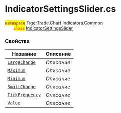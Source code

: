 
# IndicatorSettingsSlider.cs
<mark style="color:purple;">`namespace`</mark> [TigerTrade.Chart](../../../../TigerTrade.Chart.md).[Indicators](../../../../TigerTrade.Chart/Indicators.md).[Common](../../../../TigerTrade.Chart/Indicators/Common.md)  
&nbsp;&nbsp;&nbsp;&nbsp;&nbsp;&nbsp;&nbsp;<mark style="color:red;">`class`</mark> [IndicatorSettingsSlider](../IndicatorSettingsSlider.cs.md)

### Свойства
| Название | Описание |
| --- | --- |
| [`LargeChange`](./Свойства/LargeChange.md) | *Описание* |
| [`Maximum`](./Свойства/Maximum.md) | *Описание* |
| [`Minimum`](./Свойства/Minimum.md) | *Описание* |
| [`SmallChange`](./Свойства/SmallChange.md) | *Описание* |
| [`TickFrequency`](./Свойства/TickFrequency.md) | *Описание* |
| [`Value`](./Свойства/Value.md) | *Описание* |
